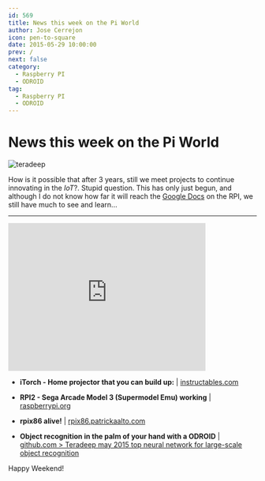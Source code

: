 ```yaml
---
id: 569
title: News this week on the Pi World
author: Jose Cerrejon
icon: pen-to-square
date: 2015-05-29 10:00:00
prev: /
next: false
category:
  - Raspberry PI
  - ODROID
tag:
  - Raspberry PI
  - ODROID
---
```


# News this week on the Pi World

![teradeep](/images/2015/05/teradeep.png)

How is it possible that after 3 years, still we meet projects to continue innovating in the *IoT*?. Stupid question. This has only just begun, and although I do not know how far it will reach the [Google Docs](http://goo.gl/Iwhbq) on the RPI, we still have much to see and learn...

- - -
<iframe width="400" height="300" src="https://www.youtube.com/embed/_wXHR-lad-Q?rel=0&amp;controls=0" frameborder="0" allowfullscreen></iframe>

* **iTorch - Home projector that you can build up:** | [instructables.com](http://www.instructables.com/id/iTorch-raspberry-pi-flashlight-projector/?ALLSTEPS)

* **RPI2 - Sega Arcade Model 3 (Supermodel Emu) working** | [raspberrypi.org](https://www.raspberrypi.org/forums/viewtopic.php?f=78&t=111384)

* **rpix86 alive!** | [rpix86.patrickaalto.com](http://rpix86.patrickaalto.com/rblog.html)

* **Object recognition in the palm of your hand with a ODROID** | [github.com > Teradeep may 2015 top neural network for large-scale object recognition](https://github.com/teradeep/demo-apps)

Happy Weekend!


